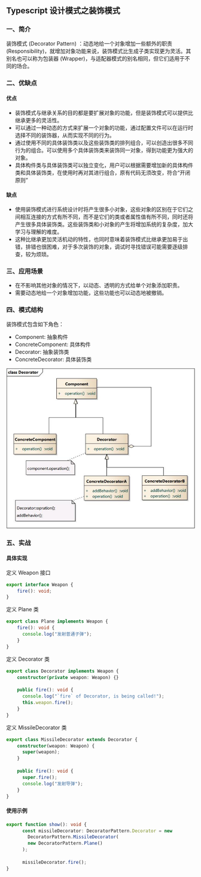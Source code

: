 ## Typescript 设计模式之装饰模式

### 一、简介

装饰模式 (Decorator Pattern) ：动态地给一个对象增加一些额外的职责 (Responsibility)，就增加对象功能来说，装饰模式比生成子类实现更为灵活。其别名也可以称为包装器 (Wrapper)，与适配器模式的别名相同，但它们适用于不同的场合。

### 二、优缺点

#### 优点

- 装饰模式与继承关系的目的都是要扩展对象的功能，但是装饰模式可以提供比继承更多的灵活性。
- 可以通过一种动态的方式来扩展一个对象的功能，通过配置文件可以在运行时选择不同的装饰器，从而实现不同的行为。
- 通过使用不同的具体装饰类以及这些装饰类的排列组合，可以创造出很多不同行为的组合。可以使用多个具体装饰类来装饰同一对象，得到功能更为强大的对象。
- 具体构件类与具体装饰类可以独立变化，用户可以根据需要增加新的具体构件类和具体装饰类，在使用时再对其进行组合，原有代码无须改变，符合“开闭原则”

#### 缺点

- 使用装饰模式进行系统设计时将产生很多小对象，这些对象的区别在于它们之间相互连接的方式有所不同，而不是它们的类或者属性值有所不同，同时还将产生很多具体装饰类。这些装饰类和小对象的产生将增加系统的复杂度，加大学习与理解的难度。
- 这种比继承更加灵活机动的特性，也同时意味着装饰模式比继承更加易于出错，排错也很困难，对于多次装饰的对象，调试时寻找错误可能需要逐级排查，较为烦琐。

### 三、应用场景

- 在不影响其他对象的情况下，以动态、透明的方式给单个对象添加职责。
- 需要动态地给一个对象增加功能，这些功能也可以动态地被撤销。

### 四、模式结构

装饰模式包含如下角色：

- Component: 抽象构件
- ConcreteComponent: 具体构件
- Decorator: 抽象装饰类
- ConcreteDecorator: 具体装饰类

![decorator](decorator.png)

### 五、实战

#### 具体实现

定义 Weapon 接口

```typescript
export interface Weapon {
    fire(): void;
}
```

定义 Plane 类

```typescript
export class Plane implements Weapon {
    fire(): void {
      console.log("发射普通子弹");
    }
}
```

定义 Decorator 类

```typescript
export class Decorator implements Weapon {
    constructor(private weapon: Weapon) {}

    public fire(): void {
      console.log("`fire` of Decorator, is being called!");
      this.weapon.fire();
    }
}
```

定义 MissileDecorator 类

```typescript
export class MissileDecorator extends Decorator {
    constructor(weapon: Weapon) {
      super(weapon);
    }

    public fire(): void {
      super.fire();
      console.log("发射导弹");
    }
}
```

#### 使用示例

```typescript
export function show(): void {
      const missileDecorator: DecoratorPattern.Decorator = new 
        DecoratorPattern.MissileDecorator(
        new DecoratorPattern.Plane()
      );

      missileDecorator.fire();
}
```